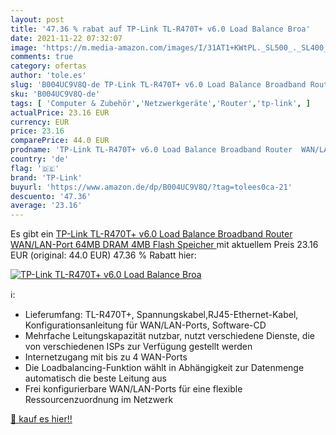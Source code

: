 ```yaml
---
layout: post
title: '47.36 % rabat auf TP-Link TL-R470T+ v6.0 Load Balance Broa'
date: 2021-11-22 07:32:07
image: 'https://m.media-amazon.com/images/I/31AT1+KWtPL._SL500_._SL400_.jpg'
comments: true
category: ofertas
author: 'tole.es'
slug: 'B004UC9V8Q-de TP-Link TL-R470T+ v6.0 Load Balance Broadband Router...'
sku: 'B004UC9V8Q-de'
tags: [ 'Computer & Zubehör','Netzwerkgeräte','Router','tp-link', ]
actualPrice: 23.16 EUR
currency: EUR
price: 23.16
comparePrice: 44.0 EUR
prodname: 'TP-Link TL-R470T+ v6.0 Load Balance Broadband Router  WAN/LAN-Port  64MB DRAM  4MB Flash Speicher '
country: 'de'
flag: '🇩🇪'
brand: 'TP-Link'
buyurl: 'https://www.amazon.de/dp/B004UC9V8Q/?tag=tolees0ca-21'
descuento: '47.36'
average: '23.16'
---
```


Es gibt ein [TP-Link TL-R470T+ v6.0 Load Balance Broadband Router  WAN/LAN-Port  64MB DRAM  4MB Flash Speicher ](https://www.amazon.de/dp/B004UC9V8Q/?tag=tolees0ca-21) mit aktuellem Preis 23.16 EUR (original: 44.0 EUR) 47.36 % Rabatt hier:

[![TP-Link TL-R470T+ v6.0 Load Balance Broa](https://m.media-amazon.com/images/I/31AT1+KWtPL._SL500_._SL400_.jpg)](https://www.amazon.de/dp/B004UC9V8Q/?tag=tolees0ca-21)

ℹ️:

- Lieferumfang: TL-R470T+, Spannungskabel,RJ45-Ethernet-Kabel, Konfigurationsanleitung für WAN/LAN-Ports, Software-CD
- Mehrfache Leitungskapazität nutzbar, nutzt verschiedene Dienste, die von verschiedenen ISPs zur Verfügung gestellt werden
- Internetzugang mit bis zu 4 WAN-Ports
- Die Loadbalancing-Funktion wählt in Abhängigkeit zur Datenmenge automatisch die beste Leitung aus
- Frei konfigurierbare WAN/LAN-Ports für eine flexible Ressourcenzuordnung im Netzwerk

[🛒 kauf es hier!!](https://www.amazon.de/dp/B004UC9V8Q/?tag=tolees0ca-21)

